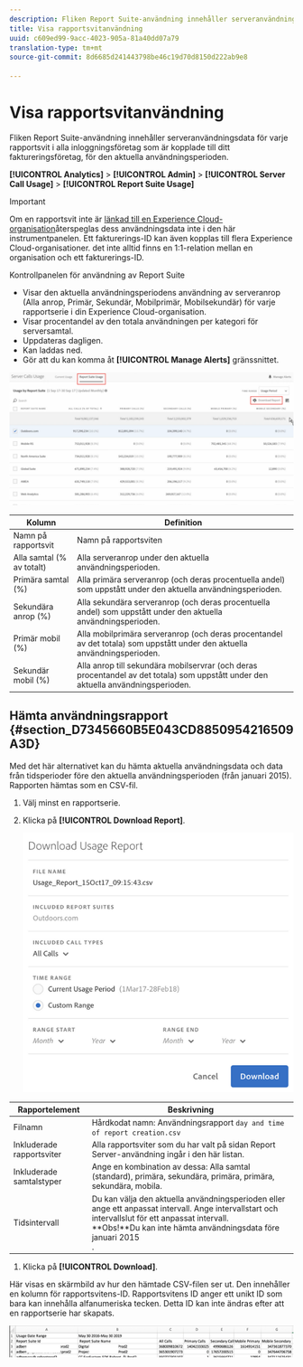 ```yaml
---
description: Fliken Report Suite-användning innehåller serveranvändningsdata för varje rapportsvit i alla inloggningsföretag som är kopplade till ditt faktureringsföretag, för den aktuella användningsperioden.
title: Visa rapportsvitanvändning
uuid: c609ed99-9acc-4023-905a-81a40dd07a79
translation-type: tm+mt
source-git-commit: 8d6685d241443798be46c19d70d8150d222ab9e8

---
```



# Visa rapportsvitanvändning

Fliken Report Suite-användning innehåller serveranvändningsdata för varje rapportsvit i alla inloggningsföretag som är kopplade till ditt faktureringsföretag, för den aktuella användningsperioden.

**[!UICONTROL Analytics]** > **[!UICONTROL Admin]** > **[!UICONTROL Server Call Usage]** > **[!UICONTROL Report Suite Usage]**

>[!IMPORTANT]
>
>Om en rapportsvit inte är [länkad till en Experience Cloud-organisation](https://docs.adobe.com/content/help/en/core-services/interface/about-core-services/report-suite-mapping.html)återspeglas dess användningsdata inte i den här instrumentpanelen. Ett fakturerings-ID kan även kopplas till flera Experience Cloud-organisationer. det inte alltid finns en 1:1-relation mellan en organisation och ett fakturerings-ID.

Kontrollpanelen för användning av Report Suite

* Visar den aktuella användningsperiodens användning av serveranrop (Alla anrop, Primär, Sekundär, Mobilprimär, Mobilsekundär) för varje rapportserie i din Experience Cloud-organisation.
* Visar procentandel av den totala användningen per kategori för serversamtal.
* Uppdateras dagligen.
* Kan laddas ned.
* Gör att du kan komma åt **[!UICONTROL Manage Alerts]** gränssnittet.

![](assets/report-suite-usage.png)

| Kolumn | Definition |
|--- |--- |
| Namn på rapportsvit | Namn på rapportsviten |
| Alla samtal (% av totalt) | Alla serveranrop under den aktuella användningsperioden. |
| Primära samtal (%) | Alla primära serveranrop (och deras procentuella andel) som uppstått under den aktuella användningsperioden. |
| Sekundära anrop (%) | Alla sekundära serveranrop (och deras procentuella andel) som uppstått under den aktuella användningsperioden. |
| Primär mobil (%) | Alla mobilprimära serveranrop (och deras procentandel av det totala) som uppstått under den aktuella användningsperioden. |
| Sekundär mobil (%) | Alla anrop till sekundära mobilservrar (och deras procentandel av det totala) som uppstått under den aktuella användningsperioden. |


## Hämta användningsrapport {#section_D7345660B5E043CD8850954216509A3D}

Med det här alternativet kan du hämta aktuella användningsdata och data från tidsperioder före den aktuella användningsperioden (från januari 2015). Rapporten hämtas som en CSV-fil.

1. Välj minst en rapportserie.
1. Klicka på **[!UICONTROL Download Report]**.

   ![](assets/download_report.png)

| Rapportelement | Beskrivning |
|--- |--- |
| Filnamn | Hårdkodat namn: Användningsrapport `day and time of report creation.csv` |
| Inkluderade rapportsviter | Alla rapportsviter som du har valt på sidan Report Server-användning ingår i den här listan. |
| Inkluderade samtalstyper | Ange en kombination av dessa:  Alla samtal (standard), primära, sekundära, primära, primära, sekundära, mobila. |
| Tidsintervall | Du kan välja den aktuella användningsperioden eller ange ett anpassat intervall.  Ange intervallstart och intervallslut för ett anpassat intervall. <br>**Obs!**Du kan inte hämta användningsdata före januari 2015</br>. |

1. Klicka på **[!UICONTROL Download]**.

Här visas en skärmbild av hur den hämtade CSV-filen ser ut. Den innehåller en kolumn för rapportsvitens-ID. Rapportsvitens ID anger ett unikt ID som bara kan innehålla alfanumeriska tecken. Detta ID kan inte ändras efter att en rapportserie har skapats.

![](assets/download-usage.png)
